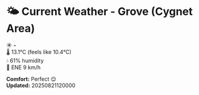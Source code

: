 # 🌤️ Current Weather - Grove (Cygnet Area)

☀️ **-**  
🌡️ 13.1°C (feels like 10.4°C)  
💧 61% humidity  
💨 ENE 9 km/h  

**Comfort:** Perfect 😌  
**Updated:** 20250821120000
